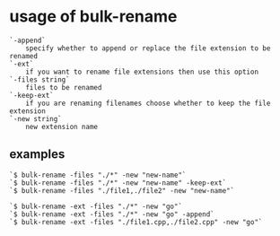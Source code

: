 # usage of bulk-rename
	`-append`
		specify whether to append or replace the file extension to be renamed
	`-ext`
		if you want to rename file extensions then use this option
	`-files string`
		files to be renamed
	`-keep-ext`
		if you are renaming filenames choose whether to keep the file extension
	`-new string`
		new extension name

## examples
	`$ bulk-rename -files "./*" -new "new-name"`
	`$ bulk-rename -files "./*" -new "new-name" -keep-ext`
	`$ bulk-rename -files "./file1,./file2" -new "new-name"`

	`$ bulk-rename -ext -files "./*" -new "go"`
	`$ bulk-rename -ext -files "./*" -new "go" -append`
	`$ bulk-rename -ext -files "./file1.cpp,./file2.cpp" -new "go"`
